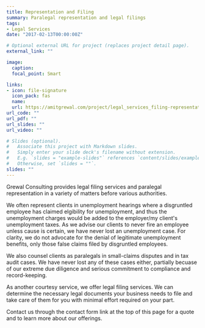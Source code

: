 ```yaml
---
title: Representation and Filing
summary: Paralegal representation and legal filings
tags:
- Legal Services
date: "2017-02-13T00:00:00Z"

# Optional external URL for project (replaces project detail page).
external_link: ""

image:
  caption:
  focal_point: Smart

links:
- icon: file-signature
  icon_pack: fas
  name:
  url: https://amitgrewal.com/project/legal_services_filing-representation/
url_code: ""
url_pdf: ""
url_slides: ""
url_video: ""

# Slides (optional).
#   Associate this project with Markdown slides.
#   Simply enter your slide deck's filename without extension.
#   E.g. `slides = "example-slides"` references `content/slides/example-slides.md`.
#   Otherwise, set `slides = ""`.
slides: ""
---
```


Grewal Consulting provides legal filing services and paralegal representation in a variety of matters before various authorities.

We often represent clients in unemployment hearings where a disgruntled employee has claimed elgibility for unemployment, and thus the unemployment charges would be added to the employer/my client's unemployment taxes. As we advise our clients to never fire an employee unless cause is certain, we have never lost an unemployment case. For clarity, we do not advocate for the denial of legitimate unemployment benefits, only those false claims filed by disgruntled employees.

We also counsel clients as paralegals in small-claims disputes and in tax audit cases. We have never lost any of these cases either, partially becuase of our extreme due diligence and serious commitment to compliance and record-keeping.

As another courtesy service, we offer legal filing services. We can determine the necessary legal documents your business needs to file and take care of them for you with minimal effort required on your part.

Contact us through the contact form link at the top of this page for a quote and to learn more about our offerings.
